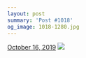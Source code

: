 ```yaml
---
layout: post
summary: 'Post #1018'
og_image: 1018-1280.jpg
---
```


<p>
  <time>
    <a href="/1018">October 16, 2019</a>
  </time>
  <a href="/1018">
    <img src="{{ site.assets_url }}/1018-640.jpg" srcset="{{ site.assets_url }}/1018-320.jpg 320w, {{ site.assets_url }}/1018-640.jpg 640w, {{ site.assets_url }}/1018-960.jpg 960w, {{ site.assets_url }}/1018-1280.jpg 1280w" sizes="(min-width: 700px) 50vw, calc(100vw - 2rem)" />
  </a>
</p>
